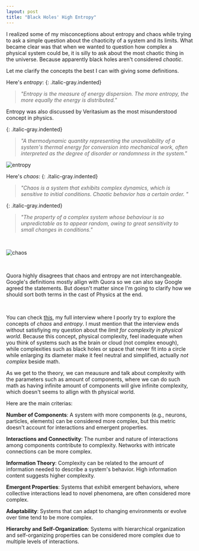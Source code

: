 ```yaml
---
layout: post
title: "Black Holes' High Entropy"
---
```


I realized some of my misconceptions about entropy and chaos while trying to ask a simple question about the chaoticity of a system and its limits. What became clear was that when we wanted to question how complex a physical system could be, it is silly to ask about the most chaotic thing in the universe. Because apparently black holes aren't considered *chaotic*.

Let me clarify the concepts the best I can with giving some definitions.

Here's *entropy*:
{: .italic-gray.indented}
> *"Entropy is the measure of energy dispersion. The more entropy, the more equally the energy is distributed."*

Entropy was also discussed by Veritasium as the most misunderstood concept in physics.

{: .italic-gray.indented}
> *"A thermodynamic quantity representing the unavailability of a system's thermal energy for conversion into mechanical work, often interpreted as the degree of disorder or randomness in the system."*

![entropy](/myblog/images/Entropy.png)

Here's *chaos*:
{: .italic-gray.indented}
> *"Chaos is a system that exhibits complex dynamics, which is sensitive to initial conditions. Chaotic behavior has a certain order. "*

{: .italic-gray.indented}
> *"The property of a complex system whose behaviour is so unpredictable as to appear random, owing to great sensitivity to small changes in conditions."*

<br>

![chaos](/myblog/images/chaos.png)

<br>

Quora highly disagrees that chaos and entropy are not interchangeable. Google's definitions mostly allign with Quora so we can also say Google agreed the statements. But doesn't matter since I'm going to clarify how we should sort both terms in the cast of Physics at the end.



<br>



You can check [this][chatgpt], my full interview where I poorly try to explore the concepts of *chaos* and *entropy*.	I must mention that the interview ends without satisfiying my question about the *limit for complexity in physical world*. Because this concept, physical complexity, feel inadequate when you think of systems such as the brain or cloud (not complex enough), while complexities such as black holes or space that never fit into a circle while enlarging its diameter make it feel neutral and simplified, actually *not complex* beside math.

As we get to the theory, we can meausure and talk about complexity with the parameters such as amount of components, where we can do such math as having infinite amount of components will give infinite complexity, which doesn't seems to allign with th physical world.

Here are the main criterias:

__Number of Components__: A system with more components (e.g., neurons, particles, elements) can be considered more complex, but this metric doesn't account for interactions and emergent properties.

__Interactions and Connectivity__: The number and nature of interactions among components contribute to complexity. Networks with intricate connections can be more complex.

__Information Theory__: Complexity can be related to the amount of information needed to describe a system's behavior. High information content suggests higher complexity.

__Emergent Properties__: Systems that exhibit emergent behaviors, where collective interactions lead to novel phenomena, are often considered more complex.

__Adaptability__: Systems that can adapt to changing environments or evolve over time tend to be more complex.

__Hierarchy and Self-Organization__: Systems with hierarchical organization and self-organizing properties can be considered more complex due to multiple levels of interactions.



<br>




[Quora]: https://www.quora.com/What-is-the-difference-between-entropy-and-chaos
[chatgpt]: https://chat.openai.com/share/5447bd97-3859-4a34-afbd-04f514c741be
[chatgptt]: https://www.reddit.com/r/Frontend/comments/zjggzq/should_we_be_worried_about_chatgpt_or_other_ai/
[tweet]: https://x.com/guneytombak/status/1696558393186570270?s=20